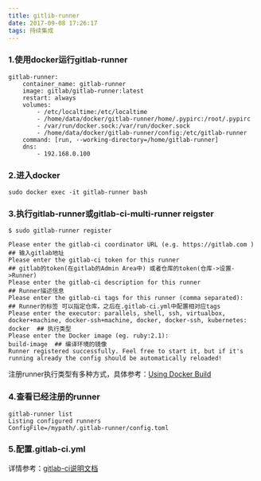 ```yaml
---
title: gitlib-runner
date: 2017-09-08 17:26:17
tags: 持续集成
---
```

### 1.使用docker运行gitlab-runner
```
gitlab-runner:
    container_name: gitlab-runner
    image: gitlab/gitlab-runner:latest
    restart: always
    volumes:
        - /etc/localtime:/etc/localtime
        - /home/data/docker/gitlab-runner/home/.pypirc:/root/.pypirc
        - /var/run/docker.sock:/var/run/docker.sock
        - /home/data/docker/gitlab-runner/config:/etc/gitlab-runner
    command: [run, --working-directory=/home/gitlab-runner]
    dns:
        - 192.168.0.100
```
### 2.进入docker
```
sudo docker exec -it gitlab-runner bash
```
### 3.执行gitlab-runner或gitlab-ci-multi-runner reigster
```
$ sudo gitlab-runner register

Please enter the gitlab-ci coordinator URL (e.g. https://gitlab.com )
## 输入gitlab地址
Please enter the gitlab-ci token for this runner
## gitlab的token(在gitlab的Admin Area中) 或者仓库的token(仓库->设置->Runner)
Please enter the gitlab-ci description for this runner
## Runner描述信息
Please enter the gitlab-ci tags for this runner (comma separated):
## Runner的标签 可以指定仓库，之后在.gitlab-ci.yml中配置相对应tags 
Please enter the executor: parallels, shell, ssh, virtualbox, docker+machine, docker-ssh+machine, docker, docker-ssh, kubernetes:
docker  ## 执行类型 
Please enter the Docker image (eg. ruby:2.1):
build-image  ## 编译环境的镜像
Runner registered successfully. Feel free to start it, but if it's running already the config should be automatically reloaded!
```
注册runner执行类型有多种方式，具体参考：[Using Docker Build](https://docs.gitlab.com/ce/ci/docker/using_docker_build.html)
### 4.查看已经注册的runner
```
gitlab-runner list
Listing configured runners                          ConfigFile=/mypath/.gitlab-runner/config.toml
```
### 5.配置.gitlab-ci.yml
详情参考：[gitlab-ci说明文档](https://docs.gitlab.com/ce/ci/yaml/README.html)
